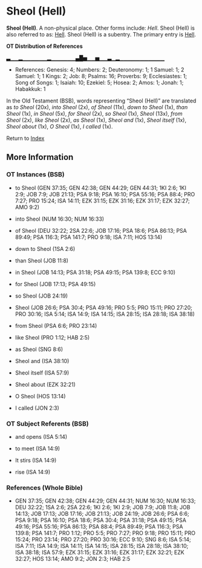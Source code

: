 # Sheol (Hell)
**Sheol (Hell)**. 
A non-physical place. 
Other forms include: 
*Hell*. 
Sheol (Hell) is also referred to as: 
[Hell](Hell.md). 
Sheol (Hell) is a subentry. The primary entry is 
[Hell](Hell.md). 


**OT Distribution of References**

▃▁▁▂▁▁▁▁▁▁▂▁▁▁▁▁▁▄█▅▁▁▅▁▁▃▁▂▁▁▁▁▁▁▁▁▁▁▁
* References: Genesis: 4; Numbers: 2; Deuteronomy: 1; 1 Samuel: 1; 2 Samuel: 1; 1 Kings: 2; Job: 8; Psalms: 16; Proverbs: 9; Ecclesiastes: 1; Song of Songs: 1; Isaiah: 10; Ezekiel: 5; Hosea: 2; Amos: 1; Jonah: 1; Habakkuk: 1



In the Old Testament (BSB), words representing “Sheol (Hell)” are translated as 
*to Sheol* (20x), *into Sheol* (2x), *of Sheol* (11x), *down to Sheol* (1x), *than Sheol* (1x), *in Sheol* (5x), *for Sheol* (2x), *so Sheol* (1x), *Sheol* (13x), *from Sheol* (2x), *like Sheol* (2x), *as Sheol* (1x), *Sheol and* (1x), *Sheol itself* (1x), *Sheol about* (1x), *O Sheol* (1x), *I called* (1x). 




Return to [Index](00-Index.md)

## More Information

### OT Instances (BSB)

* to Sheol (GEN 37:35; GEN 42:38; GEN 44:29; GEN 44:31; 1KI 2:6; 1KI 2:9; JOB 7:9; JOB 21:13; PSA 9:18; PSA 16:10; PSA 55:16; PSA 88:4; PRO 7:27; PRO 15:24; ISA 14:11; EZK 31:15; EZK 31:16; EZK 31:17; EZK 32:27; AMO 9:2)

* into Sheol (NUM 16:30; NUM 16:33)

* of Sheol (DEU 32:22; 2SA 22:6; JOB 17:16; PSA 18:6; PSA 86:13; PSA 89:49; PSA 116:3; PSA 141:7; PRO 9:18; ISA 7:11; HOS 13:14)

* down to Sheol (1SA 2:6)

* than Sheol (JOB 11:8)

* in Sheol (JOB 14:13; PSA 31:18; PSA 49:15; PSA 139:8; ECC 9:10)

* for Sheol (JOB 17:13; PSA 49:15)

* so Sheol (JOB 24:19)

* Sheol (JOB 26:6; PSA 30:4; PSA 49:16; PRO 5:5; PRO 15:11; PRO 27:20; PRO 30:16; ISA 5:14; ISA 14:9; ISA 14:15; ISA 28:15; ISA 28:18; ISA 38:18)

* from Sheol (PSA 6:6; PRO 23:14)

* like Sheol (PRO 1:12; HAB 2:5)

* as Sheol (SNG 8:6)

* Sheol and (ISA 38:10)

* Sheol itself (ISA 57:9)

* Sheol about (EZK 32:21)

* O Sheol (HOS 13:14)

* I called (JON 2:3)



### OT Subject Referents (BSB)

* and opens (ISA 5:14)

* to meet (ISA 14:9)

* It stirs (ISA 14:9)

* rise (ISA 14:9)



### References (Whole Bible)

* GEN 37:35; GEN 42:38; GEN 44:29; GEN 44:31; NUM 16:30; NUM 16:33; DEU 32:22; 1SA 2:6; 2SA 22:6; 1KI 2:6; 1KI 2:9; JOB 7:9; JOB 11:8; JOB 14:13; JOB 17:13; JOB 17:16; JOB 21:13; JOB 24:19; JOB 26:6; PSA 6:6; PSA 9:18; PSA 16:10; PSA 18:6; PSA 30:4; PSA 31:18; PSA 49:15; PSA 49:16; PSA 55:16; PSA 86:13; PSA 88:4; PSA 89:49; PSA 116:3; PSA 139:8; PSA 141:7; PRO 1:12; PRO 5:5; PRO 7:27; PRO 9:18; PRO 15:11; PRO 15:24; PRO 23:14; PRO 27:20; PRO 30:16; ECC 9:10; SNG 8:6; ISA 5:14; ISA 7:11; ISA 14:9; ISA 14:11; ISA 14:15; ISA 28:15; ISA 28:18; ISA 38:10; ISA 38:18; ISA 57:9; EZK 31:15; EZK 31:16; EZK 31:17; EZK 32:21; EZK 32:27; HOS 13:14; AMO 9:2; JON 2:3; HAB 2:5



